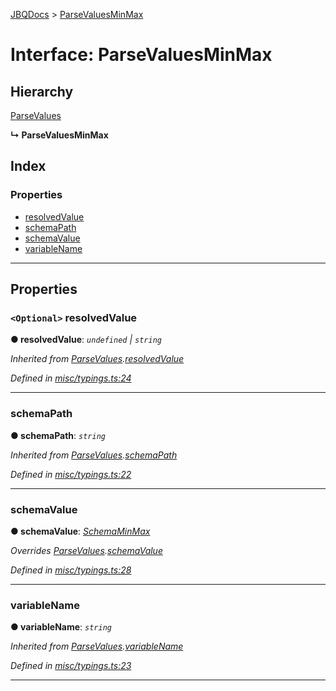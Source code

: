 [JBQDocs](../README.md) > [ParseValuesMinMax](../interfaces/parsevaluesminmax.md)

# Interface: ParseValuesMinMax

## Hierarchy

 [ParseValues](parsevalues.md)

**↳ ParseValuesMinMax**

## Index

### Properties

* [resolvedValue](parsevaluesminmax.md#resolvedvalue)
* [schemaPath](parsevaluesminmax.md#schemapath)
* [schemaValue](parsevaluesminmax.md#schemavalue)
* [variableName](parsevaluesminmax.md#variablename)

---

## Properties

<a id="resolvedvalue"></a>

### `<Optional>` resolvedValue

**● resolvedValue**: *`undefined` \| `string`*

*Inherited from [ParseValues](parsevalues.md).[resolvedValue](parsevalues.md#resolvedvalue)*

*Defined in [misc/typings.ts:24](https://github.com/krnik/vjs-validator/blob/6195eeb/src/misc/typings.ts#L24)*

___
<a id="schemapath"></a>

###  schemaPath

**● schemaPath**: *`string`*

*Inherited from [ParseValues](parsevalues.md).[schemaPath](parsevalues.md#schemapath)*

*Defined in [misc/typings.ts:22](https://github.com/krnik/vjs-validator/blob/6195eeb/src/misc/typings.ts#L22)*

___
<a id="schemavalue"></a>

###  schemaValue

**● schemaValue**: *[SchemaMinMax](../#schemaminmax)*

*Overrides [ParseValues](parsevalues.md).[schemaValue](parsevalues.md#schemavalue)*

*Defined in [misc/typings.ts:28](https://github.com/krnik/vjs-validator/blob/6195eeb/src/misc/typings.ts#L28)*

___
<a id="variablename"></a>

###  variableName

**● variableName**: *`string`*

*Inherited from [ParseValues](parsevalues.md).[variableName](parsevalues.md#variablename)*

*Defined in [misc/typings.ts:23](https://github.com/krnik/vjs-validator/blob/6195eeb/src/misc/typings.ts#L23)*

___

